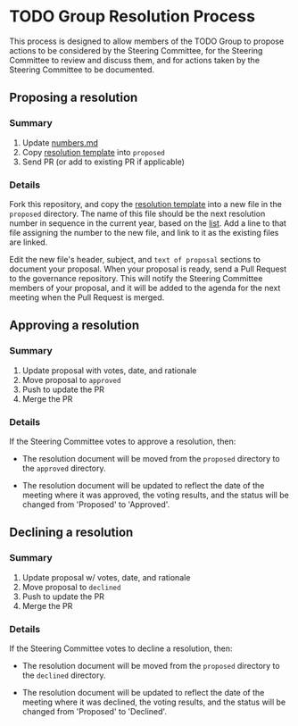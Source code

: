 # TODO Group Resolution Process

This process is designed to allow members of the TODO Group to propose actions to be
considered by the Steering Committee, for the Steering Committee to review and discuss
them, and for actions taken by the Steering Committee to be documented.

## Proposing a resolution

### Summary

1. Update [numbers.md](numbers.md)
1. Copy [resolution template](template/standard) into `proposed`
1. Send PR (or add to existing PR if applicable)

### Details

Fork this repository, and copy the [resolution template](template/standard.md) into a new
file in the `proposed` directory. The name of this file should be the next resolution number
in sequence in the current year, based on the [list](numbers.md). Add a line to that file
assigning the number to the new file, and link to it as the existing files are linked.

Edit the new file's header, subject, and `text of proposal` sections to document your proposal.
When your proposal is ready, send a Pull Request to the governance repository. This will notify
the Steering Committee members of your proposal, and it will be added to the agenda for the
next meeting when the Pull Request is merged.

## Approving a resolution

### Summary

1. Update proposal with votes, date, and rationale
1. Move proposal to `approved`
1. Push to update the PR
1. Merge the PR

### Details

If the Steering Committee votes to approve a resolution, then:

* The resolution document will be moved from the `proposed` directory to the `approved`
directory.

* The resolution document will be updated to reflect the date of the meeting where it was
approved, the voting results, and the status will be changed from 'Proposed' to 'Approved'.

## Declining a resolution

### Summary

1. Update proposal w/ votes, date, and rationale
1. Move proposal to `declined`
1. Push to update the PR
1. Merge the PR

### Details

If the Steering Committee votes to decline a resolution, then:

* The resolution document will be moved from the `proposed` directory to the `declined`
directory.

* The resolution document will be updated to reflect the date of the meeting where it was
declined, the voting results, and the status will be changed from 'Proposed' to 'Declined'.

<!--
## Deferring a resolution

### Summary

1. Update `Status:` header line in proposal, changing date & status
1. Add `Deferred to:` header line
1. Email program manager to ensure proposal review gets onto the agenda for the appropriate date
1. Push to update the PR
1. Leave PR open

### Details

If the Steering Committee is unable to reach a consensus on a resolution, this will
be communicated to the proposer; if the committee requires additional information or
work from the proposer, and the time required to provide this information or work
will extend past the agenda deadline for the next Steering Committee meeting, the
committee may elect to 'defer' the resolution until a future meeting.

If this occurs the resolution document will have its status changed from 'Proposed' to
'Deferred', and will include the date that the deferment will expire.
-->
